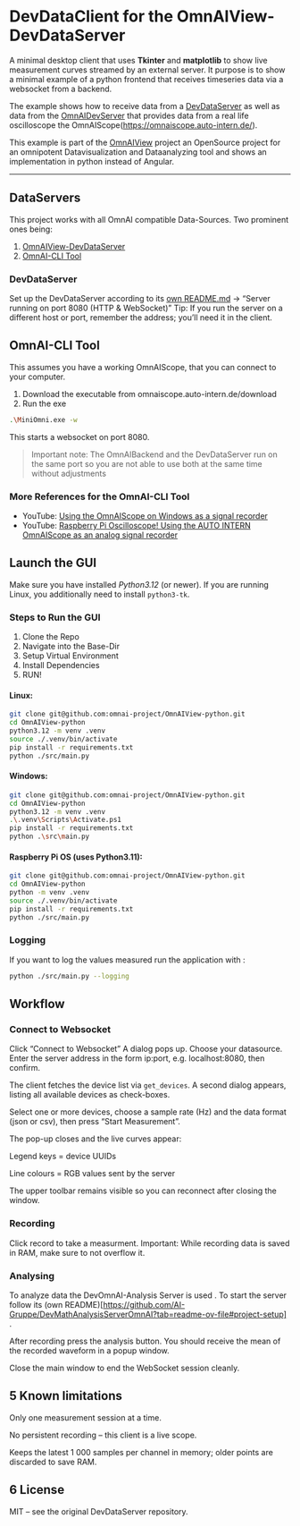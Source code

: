 # DevDataClient for the **OmnAIView-DevDataServer**

A minimal desktop client that uses **Tkinter** and **matplotlib** to show live measurement curves streamed by an external server.
It purpose is to show a minimal example of a python frontend that receives timeseries data via a websocket from a backend.

The example shows how to receive data from a [DevDataServer](https://github.com/AI-Gruppe/OmnAIView-DevDataServer) as well as data from the [OmnAIDevServer](https://github.com/AI-Gruppe/OmnAIScope-DataServer) that provides data from a real life oscilloscope the OmnAIScope(https://omnaiscope.auto-intern.de/).

This example is part of the [OmnAIView](https://github.com/AI-Gruppe/OmnAIView) project an OpenSource project for an omnipotent Datavisualization and Dataanalyzing tool and shows an implementation in python instead of Angular. 

---
## DataServers
This project works with all OmnAI compatible Data-Sources. 
Two prominent ones being:
1) [OmnAIView-DevDataServer](https://github.com/AI-Gruppe/OmnAIView-DevDataServer)
2) [OmnAI-CLI Tool](omnaiscope.auto-intern.de/download)

### DevDataServer
Set up the DevDataServer according to its [own README.md](https://github.com/AI-Gruppe/OmnAIView-DevDataServer/blob/master/README.md)
 → “Server running on port 8080 (HTTP & WebSocket)”
Tip: If you run the server on a different host or port, remember the address; you’ll need it in the client.

## OmnAI-CLI Tool
This assumes you have a working OmnAIScope, that you can connect to your computer.
1) Download the executable from omnaiscope.auto-intern.de/download
2) Run the exe 
``` bash 
.\MiniOmni.exe -w 
```

This starts a websocket on port 8080. 

> Important note: The OmnAIBackend and the DevDataServer run on the same port so you are not able to use both at the same time without adjustments 
### More References for the OmnAI-CLI Tool
* YouTube: [Using the OmnAIScope on Windows as a signal recorder](https://www.youtube.com/watch?v=0I5KWNq08IA)
* YouTube: [Raspberry Pi Oscilloscope! Using the AUTO INTERN OmnAIScope as an analog signal recorder](https://www.youtube.com/watch?v=xMsWKSsuCRk)

## Launch the GUI
Make sure you have installed *Python3.12* (or newer). If you are running Linux, you additionally need to install `python3-tk`.

### Steps to Run the GUI
1) Clone the Repo
2) Navigate into the Base-Dir
3) Setup Virtual Environment
4) Install Dependencies
5) RUN!


#### Linux:

``` bash
git clone git@github.com:omnai-project/OmnAIView-python.git
cd OmnAIView-python
python3.12 -m venv .venv
source ./.venv/bin/activate
pip install -r requirements.txt
python ./src/main.py
```

#### Windows:
```sh
git clone git@github.com:omnai-project/OmnAIView-python.git
cd OmnAIView-python
python3.12 -m venv .venv
.\.venv\Scripts\Activate.ps1
pip install -r requirements.txt
python .\src\main.py
```

#### Raspberry Pi OS (uses Python3.11):
```bash
git clone git@github.com:omnai-project/OmnAIView-python.git
cd OmnAIView-python
python -m venv .venv
source ./.venv/bin/activate
pip install -r requirements.txt
python ./src/main.py
```

### Logging 

If you want to log the values measured run the application with : 
```sh
python ./src/main.py --logging
```


## Workflow 
### Connect to Websocket 
Click “Connect to Websocket”
A dialog pops up. Choose your datasource. Enter the server address in the form ip:port, e.g. localhost:8080, then confirm.

The client fetches the device list via `get_devices`.
A second dialog appears, listing all available devices as check-boxes.

Select one or more devices, choose a sample rate (Hz) and the data format (json or csv), then press “Start Measurement”.

The pop-up closes and the live curves appear:

Legend keys = device UUIDs

Line colours = RGB values sent by the server

The upper toolbar remains visible so you can reconnect after closing the window.

### Recording 

Click record to take a measurment. Important: While recording data is saved in RAM, make sure to not overflow it.

### Analysing 
To analyze data the DevOmnAI-Analysis Server is used . To start the server follow its (own README)[https://github.com/AI-Gruppe/DevMathAnalysisServerOmnAI?tab=readme-ov-file#project-setup] . 

After recording press the analysis button. You should receive the mean of the recorded waveform in a popup window. 

Close the main window to end the WebSocket session cleanly.

## 5 Known limitations
Only one measurement session at a time.

No persistent recording – this client is a live scope.

Keeps the latest 1 000 samples per channel in memory; older points are discarded to save RAM.

## 6 License
MIT – see the original DevDataServer repository.
